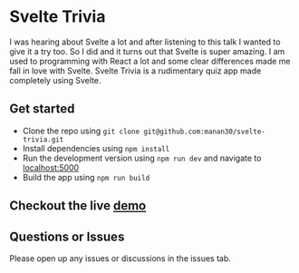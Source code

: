 # Svelte Trivia

I was hearing about Svelte a lot and after listening to this talk I wanted to give it a try too. So I did and it turns out that Svelte is super amazing. I am used to programming with React a lot and some clear differences made me fall in love with Svelte. Svelte Trivia is a rudimentary quiz app made completely using Svelte.

## Get started

- Clone the repo using `git clone git@github.com:manan30/svelte-trivia.git`
- Install dependencies using `npm install`
- Run the development version using `npm run dev` and navigate to [localhost:5000](http://localhost:5000)
- Build the app using `npm run build`

## Checkout the live [demo](https://manan30.github.io/svelte-trivia/)

## Questions or Issues

Please open up any issues or discussions in the issues tab.
